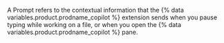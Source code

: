 A Prompt refers to the contextual information that the {% data variables.product.prodname_copilot %} extension sends when you pause typing while working on a file, or when you open the {% data variables.product.prodname_copilot %} pane.
